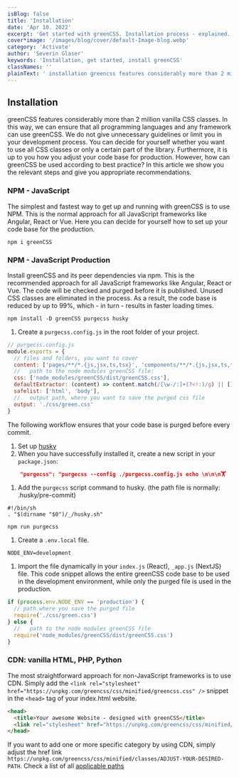 ```yaml
---
isBlog: false
title: 'Installation'
date: 'Apr 10. 2022'
excerpt: 'Get started with greenCSS. Installation process - explained.'
cover*image: '/images/blog/cover/default-Image-blog.webp'
category: 'Activate'
author: 'Severin Glaser'
keywords: 'Installation, get started, install greenCSS'
classNames: ''
plainText: ' installation greencss features considerably more than 2 million vanilla css classes in this way we can ensure that all programming languages and any framework can use greencss we do not give unnecessary guidelines or limit you in your development process you can decide for yourself whether you want to use all css classes or only a certain part of the library furthermore it is up to you how you adjust your code base for production however how can greencss be used according to best practice? in this article we show you the relevant steps and give you appropriate recommendations npm javascript the simplest and fastest way to get up and running with greencss is to use npm this is the normal approach for all javascript frameworks like angular react or vue here you can decide for yourself how to set up your code base for the production  npm javascript production install greencss and its peer dependencies via npm this is the recommended approach for all javascript frameworks like angular react or vue the code will be checked and purged before it is published unused css classes are eliminated in the process as a result the code base is reduced by up to 99% which in turn results in faster loading times  1 create a `purgecss config js` in the root folder of your project  the following workflow ensures that your code base is purged before every commit 1 set up husky https: www npmjs com package husky 1 when you have successfully installed it create a new script in your `package json`:  1 add the `purgecss` script command to husky the path file is normally: husky pre-commit  1 create a ` env local` file ```env node env=development ``` 1 import the file dynamically in your `index js` react ` app js` nextjs file this code snippet allows the entire greencss code base to be used in the development environment while only the purged file is used in the production  cdn vanilla html php python the most straightforward approach for non-javascript frameworks is to use cdn simply add the ` link rel=stylesheet href=https: unpkg com greencss css minified greencss css ` snippet in the ` head ` tag of your index html website  if you want to add one or more specific category by using cdn simply adjust the href link `https: unpkg com greencss css minified classes adjust-your-desired-path` check a list of all applicable paths docs category-paths '
---
```


## Installation

greenCSS features considerably more than 2 million vanilla CSS classes. In this way, we can ensure that all programming languages and any framework can use greenCSS. We do not give unnecessary guidelines or limit you in your development process. You can decide for yourself whether you want to use all CSS classes or only a certain part of the library. Furthermore, it is up to you how you adjust your code base for production. However, how can greenCSS be used according to best practice? In this article we show you the relevant steps and give you appropriate recommendations.

### NPM - JavaScript

The simplest and fastest way to get up and running with greenCSS is to use NPM. This is the normal approach for all JavaScript frameworks like Angular, React or Vue. Here you can decide for yourself how to set up your code base for the production.

```shell
npm i greenCSS
```

### NPM - JavaScript Production

Install greenCSS and its peer dependencies via npm. This is the recommended approach for all JavaScript frameworks like Angular, React or Vue. The code will be checked and purged before it is published. Unused CSS classes are eliminated in the process. As a result, the code base is reduced by up to 99%, which - in turn - results in faster loading times.

```shell
npm install -D greenCSS purgecss husky
```

1. Create a `purgecss.config.js` in the root folder of your project.

```js
// purgecss.config.js
module.exports = {
  // files and folders, you want to cover
  content: ['pages/**/*.{js,jsx,ts,tsx}', 'components/**/*.{js,jsx,ts,tsx}'],
  //   path to the node modules greenCSS file:
  css: ['node_modules/greenCSS/dist/greenCSS.css'],
  defaultExtractor: (content) => content.match(/[\w-/:]+(?<!:)/g) || [],
  safelist: ['html', 'body'],
  //   output path, where you want to save the purged css file
  output: './css/green.css'
}
```

The following workflow ensures that your code base is purged before every commit.

1. Set up [husky](https://www.npmjs.com/package/husky)
1. When you have successfully installed it, create a new script in your `package.json`:

```json
    "purgecss": "purgecss --config ./purgecss.config.js echo \n\n\n🏋️  Purge successful. 🏋️",
```

1. Add the `purgecss` script command to husky. (the path file is normally: .husky/pre-commit)

```shell
#!/bin/sh
. "$(dirname "$0")/_/husky.sh"

npm run purgecss
```

1. Create a `.env.local` file.

```env
NODE_ENV=development
```

1. Import the file dynamically in your `index.js` (React), `_app.js` (NextJS) file. This code snippet allows the entire greenCSS code base to be used in the development environment, while only the purged file is used in the production.

```js
if (process.env.NODE_ENV == 'production') {
  // path where you save the purged file
  require('./css/green.css')
} else {
  //   path to the node modules greenCSS file
  require('node_modules/greenCSS/dist/greenCSS.css')
}
```

### CDN: vanilla HTML, PHP, Python

The most straightforward approach for non-JavaScript frameworks is to use CDN. Simply add the `<link rel="stylesheet" href="https://unpkg.com/greencss/css/minified/greencss.css" />` snippet in the `<head>` tag of your index.html website.

```html
<head>
  <title>Your awesome Website - designed with greenCSS</title>
  <link rel="stylesheet" href="https://unpkg.com/greencss/css/minified/greencss.css" />
</head>
```

If you want to add one or more specific category by using CDN, simply adjust the href link `https://unpkg.com/greencss/css/minified/classes/ADJUST-YOUR-DESIRED-PATH`. Check a list of all [applicable paths](/docs#category-paths)
